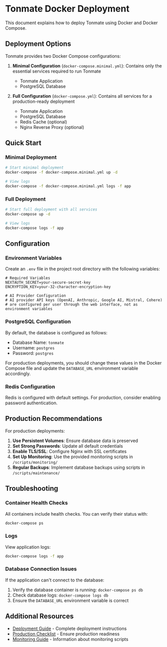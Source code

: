 # Tonmate Docker Deployment

This document explains how to deploy Tonmate using Docker and Docker Compose.

## Deployment Options

Tonmate provides two Docker Compose configurations:

1. **Minimal Configuration** (`docker-compose.minimal.yml`): Contains only the essential services required to run Tonmate
   - Tonmate Application
   - PostgreSQL Database

2. **Full Configuration** (`docker-compose.yml`): Contains all services for a production-ready deployment
   - Tonmate Application
   - PostgreSQL Database
   - Redis Cache (optional)
   - Nginx Reverse Proxy (optional)

## Quick Start

### Minimal Deployment

```bash
# Start minimal deployment
docker-compose -f docker-compose.minimal.yml up -d

# View logs
docker-compose -f docker-compose.minimal.yml logs -f app
```

### Full Deployment

```bash
# Start full deployment with all services
docker-compose up -d

# View logs
docker-compose logs -f app
```

## Configuration

### Environment Variables

Create an `.env` file in the project root directory with the following variables:

```
# Required Variables
NEXTAUTH_SECRET=your-secure-secret-key
ENCRYPTION_KEY=your-32-character-encryption-key

# AI Provider Configuration
# AI provider API keys (OpenAI, Anthropic, Google AI, Mistral, Cohere) 
# are configured per user through the web interface, not as environment variables
```

### PostgreSQL Configuration

By default, the database is configured as follows:

- Database Name: `tonmate`
- Username: `postgres`
- Password: `postgres`

For production deployments, you should change these values in the Docker Compose file and update the `DATABASE_URL` environment variable accordingly.

### Redis Configuration

Redis is configured with default settings. For production, consider enabling password authentication.

## Production Recommendations

For production deployments:

1. **Use Persistent Volumes**: Ensure database data is preserved
2. **Set Strong Passwords**: Update all default credentials
3. **Enable TLS/SSL**: Configure Nginx with SSL certificates
4. **Set Up Monitoring**: Use the provided monitoring scripts in `/scripts/monitoring/`
5. **Regular Backups**: Implement database backups using scripts in `/scripts/maintenance/`

## Troubleshooting

### Container Health Checks

All containers include health checks. You can verify their status with:

```bash
docker-compose ps
```

### Logs

View application logs:

```bash
docker-compose logs -f app
```

### Database Connection Issues

If the application can't connect to the database:

1. Verify the database container is running: `docker-compose ps db`
2. Check database logs: `docker-compose logs db`
3. Ensure the `DATABASE_URL` environment variable is correct

## Additional Resources

- [Deployment Guide](DEPLOYMENT.md) - Complete deployment instructions
- [Production Checklist](PRODUCTION_CHECKLIST.md) - Ensure production readiness
- [Monitoring Guide](scripts/README.md) - Information about monitoring scripts
